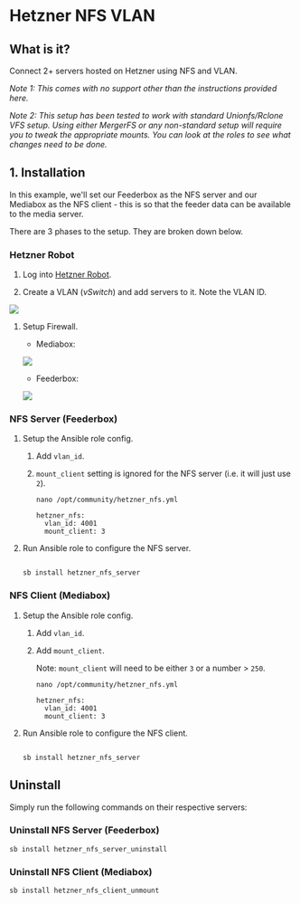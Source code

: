 # Hetzner NFS VLAN

## What is it?

Connect 2+ servers hosted on Hetzner using NFS and VLAN.

_Note 1: This comes with no support other than the instructions provided here._

_Note 2: This setup has been tested to work with standard Unionfs/Rclone VFS setup. Using either MergerFS or any non-standard setup will require you to tweak the appropriate mounts. You can look at the roles to see what changes need to be done._

## 1. Installation

In this example, we'll set our Feederbox as the NFS server and our Mediabox as the NFS client - this is so that the feeder data can be available to the media server.

There are 3 phases to the setup. They are broken down below.

### Hetzner Robot

1. Log into [Hetzner Robot](https://robot.your-server.de/).

1. Create a VLAN (_vSwitch_) and add servers to it. Note the VLAN ID.

  ![](../images/community/hetzner_vswitch.png)

1. Setup Firewall.

      - Mediabox:

      ![](../images/community/hetzner_mbox.png)

      - Feederbox:

      ![](../images/community/hetzner_fbox.png)

### NFS Server (Feederbox)

1. Setup the Ansible role config.

   1. Add `vlan_id`.

   2. `mount_client` setting is ignored for the NFS server (i.e. it will just use `2`).

      ``` { .shell }
      nano /opt/community/hetzner_nfs.yml
      ```

      ``` { .yaml }
      hetzner_nfs:
        vlan_id: 4001
        mount_client: 3
      ```

1. Run Ansible role to configure the NFS server.

    ``` { .shell }

    sb install hetzner_nfs_server

    ```

### NFS Client (Mediabox)

1. Setup the Ansible role config.

   1. Add `vlan_id`.

   2. Add `mount_client`.

      Note: `mount_client` will need to be either `3` or a number > `250`.

      ``` { .shell }
      nano /opt/community/hetzner_nfs.yml
      ```

      ``` { .yaml }
      hetzner_nfs:
        vlan_id: 4001
        mount_client: 3
      ```

2. Run Ansible role to configure the NFS client.

    ``` { .shell }

    sb install hetzner_nfs_server

    ```

## Uninstall

Simply run the following commands on their respective servers:

### Uninstall NFS Server (Feederbox)

```shell
sb install hetzner_nfs_server_uninstall
```

### Uninstall NFS Client (Mediabox)

```shell
sb install hetzner_nfs_client_unmount
```
